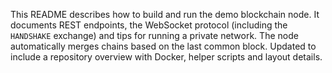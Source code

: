 This README describes how to build and run the demo blockchain node. It documents REST endpoints, the WebSocket protocol (including the `HANDSHAKE` exchange) and tips for running a private network. The node automatically merges chains based on the last common block.
Updated to include a repository overview with Docker, helper scripts and layout details.
